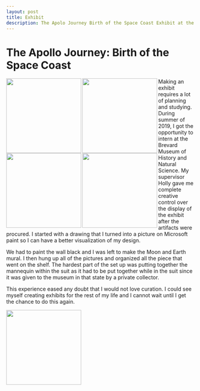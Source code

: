 ```yaml
---
layout: post
title: Exhibit
description: The Apolo Journey Birth of the Space Coast Exhibit at the Brevard Museum of History and Natural Science by Holly Baker and Emily Strickland
---
```

# The Apollo Journey: Birth of the Space Coast

<img src="/Historian/assets/images/earth from moon.png" align= "left" width="200px">

<img src="/Historian/assets/images/laika.jpg" align= "left" width="200px">

<img src="/Historian/assets/images/time line moon picture.png" align= "left" width="200px">

<img src="/Historian/assets/images/timeline panel picture.png" align= "left" width="200px">

<p align="left, bottom">Making an exhibit requires a lot of planning and studying. During summer of 2019, I got the opportunity to intern at the Brevard Museum of History and Natural Science. My supervisor Holly gave me complete creative control over the display of the exhibit after the artifacts were procured. I started with a drawing that I turned into a picture on Microsoft paint so I can have a better visualization of my design. 

We had to paint the wall black and I was left to make the Moon and Earth mural. I then hung up all of the pictures and organized all the piece that went on the shelf. The hardest part of the set up was putting together the mannequin within the suit as it had to be put together while in the suit since it was given to the museum in that state by a private collector.

This experience eased any doubt that I would not love curation. I could see myself creating exhibits for the rest of my life and I cannot wait until I get the chance to do this again. </p>

<img src="/Historian/assets/images/exhibit.jpg" align= "left" width="200px">